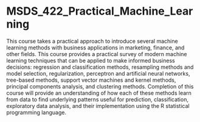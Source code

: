 # MSDS_422_Practical_Machine_Learning

This course takes a practical approach to introduce several machine learning methods with business applications in marketing, finance, and other fields. This course provides a practical survey of modern machine learning techniques that can be applied to make informed business decisions: regression and classification methods, resampling methods and model selection, regularization, perceptron and artificial neural networks, tree-based methods, support vector machines and kernel methods, principal components analysis, and clustering methods.
Completion of this course will provide an understanding of how each of these methods learn from data to find underlying patterns useful for prediction, classification, exploratory data analysis, and their implementation using the R statistical programming language. 
